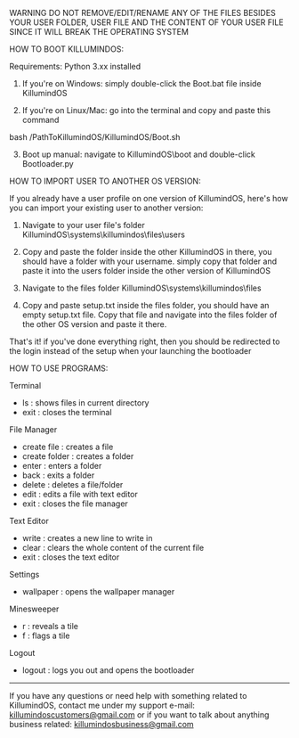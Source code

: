 WARNING DO NOT REMOVE/EDIT/RENAME ANY OF THE FILES BESIDES YOUR USER FOLDER, USER FILE AND THE CONTENT OF YOUR USER FILE SINCE IT WILL BREAK THE OPERATING SYSTEM



HOW TO BOOT KILLUMINDOS:

Requirements: Python 3.xx installed

1. If you're on Windows:
simply double-click the Boot.bat file inside KillumindOS

2. If you're on Linux/Mac:
go into the terminal and copy and paste this command

bash /PathToKillumindOS/KillumindOS/Boot.sh

3. Boot up manual:
navigate to
KillumindOS\boot
and double-click Bootloader.py



HOW TO IMPORT USER TO ANOTHER OS VERSION:

If you already have a user profile on one version of KillumindOS, here's how you can import your existing user to another version:
 
1. Navigate to your user file's folder
KillumindOS\systems\killumindos\files\users

2. Copy and paste the folder inside the other KillumindOS
in there, you should have a folder with your username.
simply copy that folder and paste it into the users folder inside the other version of KillumindOS

3. Navigate to the files folder
KillumindOS\systems\killumindos\files

4. Copy and paste setup.txt
inside the files folder, you should have an empty setup.txt file. Copy that file and navigate into the files folder of the other OS version and paste it there.

That's it! if you've done everything right, then you should be redirected to the login instead of the setup when your launching the bootloader



HOW TO USE PROGRAMS:

Terminal
- ls : shows files in current directory
- exit : closes the terminal

File Manager
- create file : creates a file
- create folder : creates a folder
- enter : enters a folder
- back : exits a folder
- delete : deletes a file/folder
- edit : edits a file with text editor
- exit : closes the file manager

Text Editor
- write : creates a new line to write in
- clear : clears the whole content of the current file
- exit : closes the text editor

Settings
- wallpaper : opens the wallpaper manager

Minesweeper
- r <row> <column> : reveals a tile
- f <row> <column> : flags a tile

Logout
- logout : logs you out and opens the bootloader



-----------------------------------------------------

If you have any questions or need help with something related to KillumindOS, contact me under my support e-mail: killumindoscustomers@gmail.com
or if you want to talk about anything business related: killumindosbusiness@gmail.com
